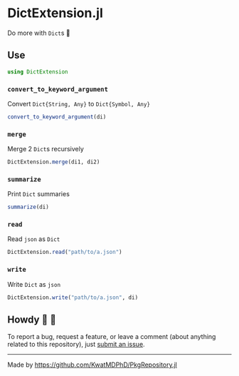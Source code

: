 # DictExtension.jl

Do more with `Dict`s :school_satchel:

## Use

```jl
using DictExtension
```

### `convert_to_keyword_argument`

Convert `Dict{String, Any}` to `Dict{Symbol, Any}`

```jl
convert_to_keyword_argument(di)
```

### `merge`

Merge 2 `Dict`s recursively

```jl
DictExtension.merge(di1, di2)
```

### `summarize`

Print `Dict` summaries

```jl
summarize(di)
```

### `read`

Read `json` as `Dict`

```jl
DictExtension.read("path/to/a.json")
```

### `write`

Write `Dict` as `json`

```jl
DictExtension.write("path/to/a.json", di)
```

## Howdy :wave: :cowboy_hat_face:

To report a bug, request a feature, or leave a comment (about anything related to this repository), just [submit an issue](https://github.com/KwatMDPhD/DictExtension.jl/issues/new/choose).

---

Made by https://github.com/KwatMDPhD/PkgRepository.jl
